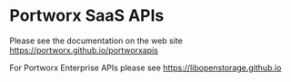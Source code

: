 # Portworx SaaS APIs

Please see the documentation on the web site
https://portworx.github.io/portworxapis

For Portworx Enterprise APIs please see https://libopenstorage.github.io

